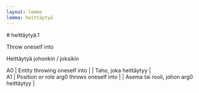 ```yaml
---
layout: lemma
lemma: heittäytyä
---
```


<div class="sense">
# <span class="sensename">heittäytyä.1</span>

<span class="description">Throw oneself into</span>

<span class="description">Heittäytyä johonkin / joksikin</span>

A0 | Entity throwing oneself into |   | Taho, joka heittäytyy |  
A1 | Position or role arg0 throws oneself into |   | Asema tai rooli, johon arg0 heittäytyy |  

</div>

